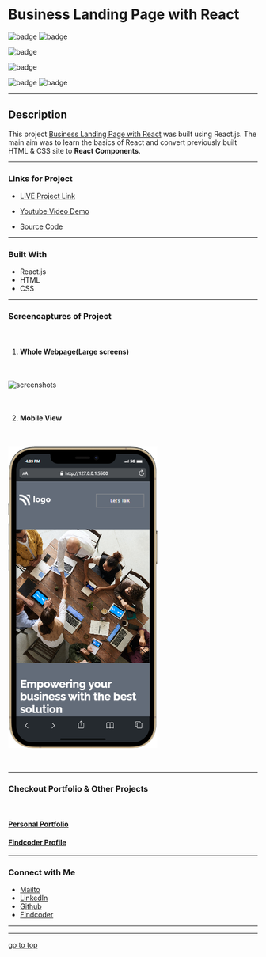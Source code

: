 # Business Landing Page with React

![badge](https://img.shields.io/badge/REACT%20-App-green)
![badge](https://img.shields.io/badge/Business%20-Landing%20Page-orange)

![badge](https://img.shields.io/badge/Fully%20Responsive-Webpage-yellow)

![badge](https://img.shields.io/badge/components-jsx-lightgreen)

![badge](https://img.shields.io/badge/responsive--desgin%20-with%20@media--queries-lightblue)
![badge](https://img.shields.io/badge/Shubham%20Singh%20-grey)

***
## Description

This project [Business Landing Page with React]() was built using React.js. The main aim was to learn the basics of React and convert previously built HTML & CSS site to **React Components**.

***

### Links for Project

* [LIVE Project Link]()

* [Youtube Video Demo](https://youtu.be/Nto_1rFGHGc)

* [Source Code]()

***
### Built With 

* React.js
* HTML
* CSS

***

### Screencaptures of Project

<br>

  1. #### Whole Webpage(Large screens)

  <br>

  ![screenshots](./src/images/screenshot.png)

  <br>

  2. #### Mobile View

<br>

![screenshot](./src/images/mobileview.png)

<br>

***

### Checkout Portfolio & Other Projects
<br>

#### [Personal Portfolio](https://shubhambhoj.in/)


#### [Findcoder Profile](https://www.findcoder.io/u/shubham_singh)
***

### Connect with Me
* [Mailto](mailto:shubhambhoj3@gmail.com)
* [LinkedIn](https://www.linkedin.com/in/shubham-singh-b122b7171/)
* [Github](https://github.com/ShubhamSingh03)
* [Findcoder](https://www.findcoder.io/u/shubham_singh)
***
***
[go to top](#business-landing-page-with-react)